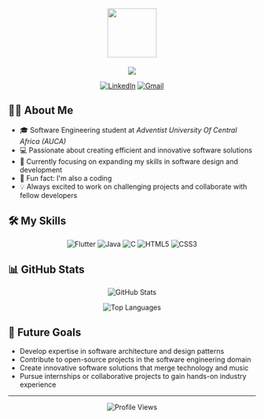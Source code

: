 <h1 align="center">
  <img src="https://media.giphy.com/media/M9gbBd9nbDrOTu1Mqx/giphy.gif" width="100"/>
</h1>

<p align="center">
  <a href="https://github.com/DenverCoder1/readme-typing-svg"><img src="https://readme-typing-svg.herokuapp.com?lines=Hi,+I'm+ISHIMWE+Patience;Software+Engineering+Student;Aspiring+Software+Developer;Musician;&center=true&width=380&height=45"></a>
</p>

<p align="center">
  <a href="https://www.linkedin.com/in/ishimwe-patience-514451230"><img src="https://img.shields.io/badge/LinkedIn-0077B5?style=for-the-badge&logo=linkedin&logoColor=white" alt="LinkedIn"/></a>
  <a href="mailto:ishimwepatience102@gmail.com"><img src="https://img.shields.io/badge/Gmail-D14836?style=for-the-badge&logo=gmail&logoColor=white" alt="Gmail"/></a>
 </a>
</p>

## 👨‍💻 About Me

- 🎓 Software Engineering student at *Adventist University Of Central Africa (AUCA)*
- 💻 Passionate about creating efficient and innovative software solutions
- 🌱 Currently focusing on expanding my skills in software design and development
- 🎵 Fun fact: I'm also a coding
- 💡 Always excited to work on challenging projects and collaborate with fellow developers

## 🛠️ My Skills

<p align="center">
  <img src="https://img.shields.io/badge/Flutter-02569B?style=for-the-badge&logo=flutter&logoColor=white" alt="Flutter"/>
  <img src="https://img.shields.io/badge/Java-ED8B00?style=for-the-badge&logo=java&logoColor=white" alt="Java"/>
  <img src="https://img.shields.io/badge/C-00599C?style=for-the-badge&logo=c&logoColor=white" alt="C"/>
  <img src="https://img.shields.io/badge/HTML5-E34F26?style=for-the-badge&logo=html5&logoColor=white" alt="HTML5"/>
  <img src="https://img.shields.io/badge/CSS3-1572B6?style=for-the-badge&logo=css3&logoColor=white" alt="CSS3"/>
</p>

## 📊 GitHub Stats

<p align="center">
  <img src="https://github-readme-stats.vercel.app/api?username=IshimwePatience&show_icons=true&theme=radical" alt="GitHub Stats" />
</p>

<p align="center">
  <img src="https://github-readme-stats.vercel.app/api/top-langs/?username=Prom004&layout=compact&theme=radical" alt="Top Languages" />
</p>


## 🎯 Future Goals

- Develop expertise in software architecture and design patterns
- Contribute to open-source projects in the software engineering domain
- Create innovative software solutions that merge technology and music
- Pursue internships or collaborative projects to gain hands-on industry experience

---

<p align="center">
  <img src="https://komarev.com/ghpvc/?username=Prom004&label=Profile%20views&color=0e75b6&style=flat" alt="Profile Views" />
</p>
